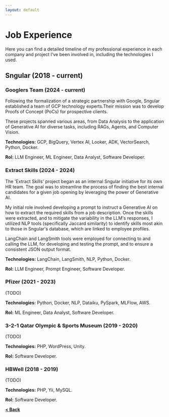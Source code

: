 ```yaml
---
layout: default
---
```


# Job Experience

Here you can find a detailed timeline of my professional experience in each company and project I've been involved in, including the technologies I used.

## Sngular (2018 - current)

### Googlers Team (2024 - current)
Following the formalization of a strategic partnership with Google, Sngular established a team of GCP technology experts.Their mission was to develop Proofs of Concept (PoCs) for prospective clients. 

These projects spanned various areas, from Data Analysis to the application of Generative AI for diverse tasks, including RAGs, Agents, and Computer Vision.

**Technologies:** GCP, BigQuery, Vertex AI, Looker, ADK, VectorSearch, Python, Docker.

**Rol:** LLM Engineer, ML Engineer, Data Analyst, Software Developer.

### Extract Skills (2024 - 2024)
The 'Extract Skills' project began as an internal Sngular initiative for its own HR team. The goal was to streamline the process of finding the best internal candidates for a given job opening by leveraging the power of Generative AI.

My initial role involved developing a prompt to instruct a Generative AI on how to extract the required skills from a job description. Once the skills were extracted, and to mitigate the variability in the LLM's responses, I utilized NLP tools (specifically Jaccard similarity) to identify skills most akin to those in Sngular's database, which are linked to employee profiles.

LangChain and LangSmith tools were employed for connecting to and calling the LLM, for developing and testing the prompt, and to ensure a consistent JSON output format.

**Technologies:** LangChain, LangSmith, NLP, Python, Docker.

**Rol:** LLM Engineer, Prompt Engineer, Software Developer.

### Pfizer (2021 - 2023)
(TODO)

**Technologies:** Python, Docker, NLP, Dataiku, PySpark, MLFlow, AWS.

**Rol:** ML Engineer, Data Analyst, Software Developer.

### 3-2-1 Qatar Olympic & Sports Museum (2019 - 2020)
(TODO)

**Technologies:** PHP, WordPress, Unity.

**Rol:** Software Developer.

### HBWell (2018 - 2019)
(TODO)

**Technologies:** PHP, Yii, MySQL.

**Rol:** Software Developer.

[**< Back**](./)
